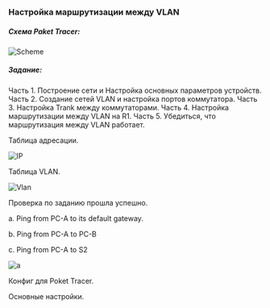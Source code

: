 ### **Настройка маршрутизации между VLAN**

##### Схема Paket Tracer:

![Scheme](Otus-Network/Lab/Scheme.png)

##### Задание:

Часть 1. Построение сети и Настройка основных параметров устройств.
Часть 2. Создание сетей VLAN и настройка портов коммутатора.
Часть 3. Настройка Trank между коммутаторами.
Часть 4. Настройка маршрутизации между VLAN на R1.
Часть 5. Убедиться, что маршрутизация между VLAN работает.

Таблица адресации.

![IP](C:\Users\Ivan\Desktop\IP.png)

Таблица VLAN.

![Vlan](C:\Users\Ivan\Desktop\Vlan.png)

Проверка по заданию прошла успешно.

a.   Ping from PC-A to its default gateway.

b.   Ping from PC-A to PC-B

c.   Ping from PC-A to S2

![a](C:\Users\Ivan\Desktop\a.png)



Конфиг для Poket Tracer.

Основные настройки.

